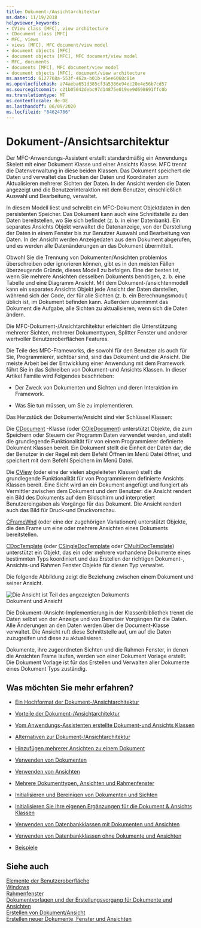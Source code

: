 ```yaml
---
title: Dokument-/Ansichtarchitektur
ms.date: 11/19/2018
helpviewer_keywords:
- CView class [MFC], view architecture
- CDocument class [MFC]
- MFC, views
- views [MFC], MFC document/view model
- document objects [MFC]
- document objects [MFC], MFC document/view model
- MFC, documents
- documents [MFC], MFC document/view model
- document objects [MFC], document/view architecture
ms.assetid: 6127768a-553f-462a-b01b-a5ee6068c81e
ms.openlocfilehash: a74aeba651d385cf3a5386e94ec20e4e56b7cd57
ms.sourcegitcommit: c21b05042debc97d14875e019ee9d698691ffc0b
ms.translationtype: MT
ms.contentlocale: de-DE
ms.lasthandoff: 06/09/2020
ms.locfileid: "84624786"
---
```

# <a name="documentview-architecture"></a>Dokument-/Ansichtsarchitektur

Der MFC-Anwendungs-Assistent erstellt standardmäßig ein Anwendungs Skelett mit einer Dokument Klasse und einer Ansichts Klasse. MFC trennt die Datenverwaltung in diese beiden Klassen. Das Dokument speichert die Daten und verwaltet das Drucken der Daten und Koordinaten zum Aktualisieren mehrerer Sichten der Daten. In der Ansicht werden die Daten angezeigt und die Benutzerinteraktion mit dem Benutzer, einschließlich Auswahl und Bearbeitung, verwaltet.

In diesem Modell liest und schreibt ein MFC-Dokument Objektdaten in den persistenten Speicher. Das Dokument kann auch eine Schnittstelle zu den Daten bereitstellen, wo Sie sich befindet (z. b. in einer Datenbank). Ein separates Ansichts Objekt verwaltet die Datenanzeige, von der Darstellung der Daten in einem Fenster bis zur Benutzer Auswahl und Bearbeitung von Daten. In der Ansicht werden Anzeigedaten aus dem Dokument abgerufen, und es werden alle Datenänderungen an das Dokument übermittelt.

Obwohl Sie die Trennung von Dokumenten/Ansichten problemlos überschreiben oder ignorieren können, gibt es in den meisten Fällen überzeugende Gründe, dieses Modell zu befolgen. Eine der besten ist, wenn Sie mehrere Ansichten desselben Dokuments benötigen, z. b. eine Tabelle und eine Diagramm Ansicht. Mit dem Dokument-/ansichtenmodell kann ein separates Ansichts Objekt jede Ansicht der Daten darstellen, während sich der Code, der für alle Sichten (z. b. ein Berechnungsmodul) üblich ist, im Dokument befinden kann. Außerdem übernimmt das Dokument die Aufgabe, alle Sichten zu aktualisieren, wenn sich die Daten ändern.

Die MFC-Dokument-/Ansichtarchitektur erleichtert die Unterstützung mehrerer Sichten, mehrerer Dokumenttypen, Splitter Fenster und anderer wertvoller Benutzeroberflächen Features.

Die Teile des MFC-Frameworks, die sowohl für den Benutzer als auch für Sie, Programmierer, sichtbar sind, sind das Dokument und die Ansicht. Die meiste Arbeit bei der Entwicklung einer Anwendung mit dem Framework führt Sie in das Schreiben von Dokument-und Ansichts Klassen. In dieser Artikel Familie wird Folgendes beschrieben:

- Der Zweck von Dokumenten und Sichten und deren Interaktion im Framework.

- Was Sie tun müssen, um Sie zu implementieren.

Das Herzstück der Dokumente/Ansicht sind vier Schlüssel Klassen:

Die [CDocument](reference/cdocument-class.md) -Klasse (oder [COleDocument](reference/coledocument-class.md)) unterstützt Objekte, die zum Speichern oder Steuern der Programm Daten verwendet werden, und stellt die grundlegende Funktionalität für von einem Programmierer definierte Dokument Klassen bereit. Ein Dokument stellt die Einheit der Daten dar, die der Benutzer in der Regel mit dem Befehl Öffnen im Menü Datei öffnet, und speichert mit dem Befehl Speichern im Menü Datei.

Die [CView](reference/cview-class.md) (oder eine der vielen abgeleiteten Klassen) stellt die grundlegende Funktionalität für von Programmierern definierte Ansichts Klassen bereit. Eine Sicht wird an ein Dokument angefügt und fungiert als Vermittler zwischen dem Dokument und dem Benutzer: die Ansicht rendert ein Bild des Dokuments auf dem Bildschirm und interpretiert Benutzereingaben als Vorgänge für das Dokument. Die Ansicht rendert auch das Bild für Druck-und Druckvorschau.

[CFrameWnd](reference/cframewnd-class.md) (oder eine der zugehörigen Variationen) unterstützt Objekte, die den Frame um eine oder mehrere Ansichten eines Dokuments bereitstellen.

[CDocTemplate](reference/cdoctemplate-class.md) (oder [CSingleDocTemplate](reference/csingledoctemplate-class.md) oder [CMultiDocTemplate](reference/cmultidoctemplate-class.md)) unterstützt ein Objekt, das ein oder mehrere vorhandene Dokumente eines bestimmten Typs koordiniert und das Erstellen der richtigen Dokument-, Ansichts-und Rahmen Fenster Objekte für diesen Typ verwaltet.

Die folgende Abbildung zeigt die Beziehung zwischen einem Dokument und seiner Ansicht.

![Die Ansicht ist Teil des angezeigten Dokuments](../mfc/media/vc379n1.gif "Die Ansicht ist Teil des angezeigten Dokuments") <br/>
Dokument und Ansicht

Die Dokument-/Ansicht-Implementierung in der Klassenbibliothek trennt die Daten selbst von der Anzeige und von Benutzer Vorgängen für die Daten. Alle Änderungen an den Daten werden über die Document-Klasse verwaltet. Die Ansicht ruft diese Schnittstelle auf, um auf die Daten zuzugreifen und diese zu aktualisieren.

Dokumente, ihre zugeordneten Sichten und die Rahmen Fenster, in denen die Ansichten Frame laufen, werden von einer Dokument Vorlage erstellt. Die Dokument Vorlage ist für das Erstellen und Verwalten aller Dokumente eines Dokument Typs zuständig.

## <a name="what-do-you-want-to-know-more-about"></a>Was möchten Sie mehr erfahren?

- [Ein Hochformat der Dokument-/Ansichtarchitektur](a-portrait-of-the-document-view-architecture.md)

- [Vorteile der Dokument-/Ansichtarchitektur](advantages-of-the-document-view-architecture.md)

- [Vom Anwendungs-Assistenten erstellte Dokument-und Ansichts Klassen](document-and-view-classes-created-by-the-mfc-application-wizard.md)

- [Alternativen zur Dokument-/Ansichtarchitektur](alternatives-to-the-document-view-architecture.md)

- [Hinzufügen mehrerer Ansichten zu einem Dokument](adding-multiple-views-to-a-single-document.md)

- [Verwenden von Dokumenten](using-documents.md)

- [Verwenden von Ansichten](using-views.md)

- [Mehrere Dokumenttypen, Ansichten und Rahmenfenster](multiple-document-types-views-and-frame-windows.md)

- [Initialisieren und Bereinigen von Dokumenten und Sichten](initializing-and-cleaning-up-documents-and-views.md)

- [Initialisieren Sie Ihre eigenen Ergänzungen für die Dokument & Ansichts Klassen](creating-new-documents-windows-and-views.md)

- [Verwenden von Datenbankklassen mit Dokumenten und Ansichten](../data/mfc-using-database-classes-with-documents-and-views.md)

- [Verwenden von Datenbankklassen ohne Dokumente und Ansichten](../data/mfc-using-database-classes-without-documents-and-views.md)

- [Beispiele](../overview/visual-cpp-samples.md)

## <a name="see-also"></a>Siehe auch

[Elemente der Benutzeroberfläche](user-interface-elements-mfc.md)<br/>
[Windows](windows.md)<br/>
[Rahmenfenster](frame-windows.md)<br/>
[Dokumentvorlagen und der Erstellungsvorgang für Dokumente und Ansichten](document-templates-and-the-document-view-creation-process.md)<br/>
[Erstellen von Dokument/Ansicht](document-view-creation.md)<br/>
[Erstellen neuer Dokumente, Fenster und Ansichten](creating-new-documents-windows-and-views.md)
